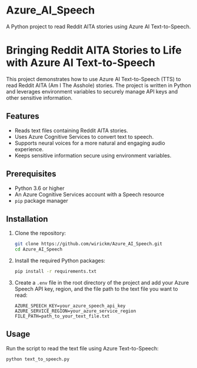 # Azure_AI_Speech
A Python project to read Reddit AITA stories using Azure AI Text-to-Speech.


# Bringing Reddit AITA Stories to Life with Azure AI Text-to-Speech

This project demonstrates how to use Azure AI Text-to-Speech (TTS) to read Reddit AITA (Am I The Asshole) stories. The project is written in Python and leverages environment variables to securely manage API keys and other sensitive information.

## Features

- Reads text files containing Reddit AITA stories.
- Uses Azure Cognitive Services to convert text to speech.
- Supports neural voices for a more natural and engaging audio experience.
- Keeps sensitive information secure using environment variables.

## Prerequisites

- Python 3.6 or higher
- An Azure Cognitive Services account with a Speech resource
- `pip` package manager

## Installation

1. Clone the repository:

    ```sh
    git clone https://github.com/wirickm/Azure_AI_Speech.git
    cd Azure_AI_Speech
    ```

2. Install the required Python packages:

    ```sh
    pip install -r requirements.txt
    ```

3. Create a `.env` file in the root directory of the project and add your Azure Speech API key, region, and the file path to the text file you want to read:

    ```env
    AZURE_SPEECH_KEY=your_azure_speech_api_key
    AZURE_SERVICE_REGION=your_azure_service_region
    FILE_PATH=path_to_your_text_file.txt
    ```

## Usage

Run the script to read the text file using Azure Text-to-Speech:

```sh
python text_to_speech.py
